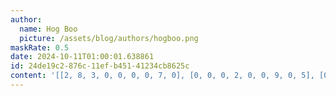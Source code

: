 ```yaml
---
author:
  name: Hog Boo
  picture: /assets/blog/authors/hogboo.png
maskRate: 0.5
date: 2024-10-11T01:00:01.638861
id: 24de19c2-876c-11ef-b451-41234cb8625c
content: '[[2, 8, 3, 0, 0, 0, 0, 7, 0], [0, 0, 0, 2, 0, 0, 9, 0, 5], [0, 0, 0, 3, 0, 6, 0, 2, 0], [8, 0, 4, 0, 0, 9, 2, 6, 3], [3, 9, 0, 0, 0, 2, 0, 0, 8], [0, 5, 2, 0, 0, 3, 1, 9, 7], [0, 0, 5, 6, 0, 0, 7, 4, 0], [4, 0, 8, 9, 0, 0, 5, 1, 0], [1, 0, 0, 4, 2, 5, 3, 0, 9]]'
---
```

